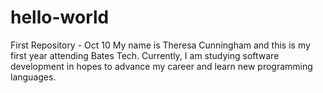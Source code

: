 # hello-world
First Repository - Oct 10
My name is Theresa Cunningham and this is my first year attending Bates Tech. Currently, I am studying software development in hopes to advance my career and learn new programming languages. 
